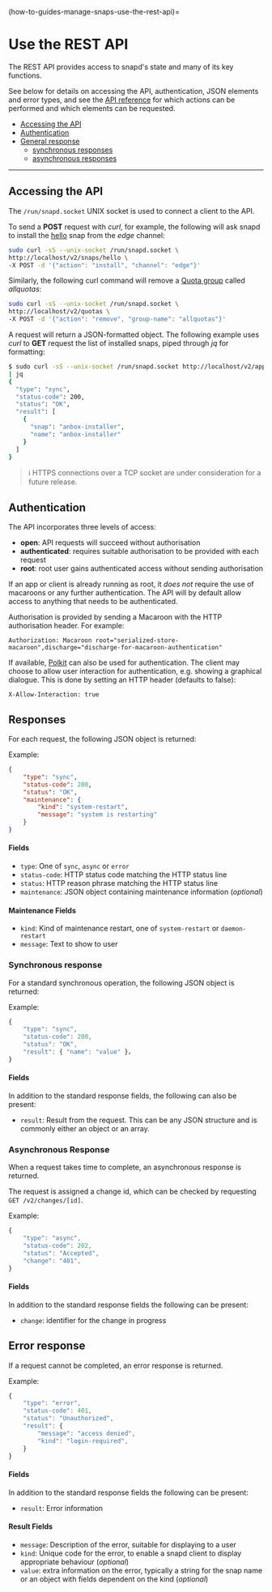 (how-to-guides-manage-snaps-use-the-rest-api)=
# Use the REST API

The REST API provides access to snapd's state and many of its key functions.

See below for details on accessing the API,  authentication, JSON elements and error types, and see the [API reference](/reference/development/rest-api/snapd-rest-api) for which actions can be performed and which elements can be requested.


- [Accessing the API](#heading--accessing)
- [Authentication](#heading--authentication)
- [General response](#heading--responses)
  - [synchronous responses](#heading--sync)
  - [asynchronous responses](#heading--async)

---

<h2 id='heading--accessing'>Accessing the API</h2>

The `/run/snapd.socket` UNIX socket is used to connect a client to the API.

To send a **POST** request with _curl_, for example, the following will ask snapd to install the [hello](https://snapcraft.io/hello) snap from the _edge_ channel:

```bash
sudo curl -sS --unix-socket /run/snapd.socket \
http://localhost/v2/snaps/hello \
-X POST -d '{"action": "install", "channel": "edge"}'
```

Similarly, the following curl command will remove a [Quota group](/t/snapd-rest-api/17954#heading--quotas) called _allquotas_:

```bash
sudo curl -sS --unix-socket /run/snapd.socket \
http://localhost/v2/quotas \
-X POST -d '{"action": "remove", "group-name": "allquotas"}'
```

A request will return a JSON-formatted object. The following example uses _curl_ to **GET** request the list of installed snaps, piped through _jq_ for formatting:

```bash
$ sudo curl -sS --unix-socket /run/snapd.socket http://localhost/v2/apps \
| jq
{
  "type": "sync",
  "status-code": 200,
  "status": "OK",
  "result": [
    {
      "snap": "anbox-installer",
      "name": "anbox-installer"
    }
  ]
}
```

> :information_source: HTTPS connections over a TCP socket are under consideration for a future release.

<h2 id='heading--authentication'>Authentication</h2>

The API incorporates three levels of access:
- **open**: API requests will succeed without authorisation
- **authenticated**: requires suitable authorisation to be provided with each request
- **root**: root user gains authenticated access without sending authorisation

If an app or client is already running as root, it _does not_ require the use of macaroons or any further authentication. The API will by default allow access to anything that needs to be authenticated.

Authorisation is provided by sending a Macaroon with the HTTP authorisation header. For example:

```no-highlight
Authorization: Macaroon root="serialized-store-macaroon",discharge="discharge-for-macaroon-authentication"
```

If available, [Polkit](https://www.freedesktop.org/wiki/Software/polkit/) can also be used for authentication. The client may choose to allow user interaction for authentication, e.g. showing a graphical dialogue. This is done by setting an HTTP header (defaults to false):

```no-highlight
X-Allow-Interaction: true
```

<h2 id='heading--responses'>Responses</h2>

For each request, the following JSON object is returned:

Example:

```json
{
    "type": "sync",
    "status-code": 200,
    "status": "OK",
    "maintenance": { 
        "kind": "system-restart", 
        "message": "system is restarting" 
    }
}
```

#### Fields

* `type`: One of `sync`, `async` or `error`
* `status-code`: HTTP status code matching the HTTP status line
* `status`: HTTP reason phrase matching the HTTP status line
* `maintenance`: JSON object containing maintenance information (_optional_)

#### Maintenance Fields

* `kind`: Kind of maintenance restart, one of `system-restart` or `daemon-restart`
* `message`: Text to show to user

<h3 id='heading--sync'>Synchronous response</h3>

For a standard synchronous operation, the following JSON object is returned:

Example:
```javascript
{
    "type": "sync",
    "status-code": 200,
    "status": "OK",
    "result": { "name": "value" }，
}
```

#### Fields

In addition to the standard response fields, the following can also be present:

* `result`: Result from the request. This can be any JSON structure and is commonly either an object or an array.

<h3 id='heading--async'>Asynchronous Response</h3>

When a request takes time to complete, an asynchronous response is returned.

The request is assigned a change id, which can be checked by requesting `GET /v2/changes/[id]`.

Example:
```javascript
{
    "type": "async",
    "status-code": 202,
    "status": "Accepted",
    "change": "401",
}
```

#### Fields

In addition to the standard response fields the following can be present:

* `change`: identifier for the change in progress

<h2 id='heading--error-response'>Error response</h2>

If a request cannot be completed, an error response is returned.

Example:

```javascript
{
    "type": "error",
    "status-code": 401,
    "status": "Unauthorized",
    "result": {
        "message": "access denied",
        "kind": "login-required",
    }
}
```

#### Fields

In addition to the standard response fields the following can be present:

* `result`: Error information

#### Result Fields

* `message`: Description of the error, suitable for displaying to a user
* `kind`: Unique code for the error, to enable a snapd client to display appropriate behaviour (_optional_)
* `value`: extra information on the error, typically a string for the snap name or an object with fields dependent on the kind (_optional_)

